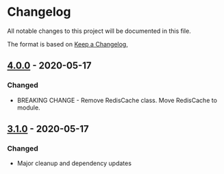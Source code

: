 # Changelog

All notable changes to this project will be documented in this file.

The format is based on [Keep a Changelog](https://keepachangelog.com/en/1.0.0/),

## [4.0.0](https://github.com/pasupulaphani/node-cache-redis/releases/tag/v4.0.0) - 2020-05-17

### Changed
- BREAKING CHANGE - Remove RedisCache class. Move RedisCache to module.

## [3.1.0](https://github.com/pasupulaphani/node-cache-redis/releases/tag/v3.1.0) - 2020-05-17

### Changed
- Major cleanup and dependency updates
